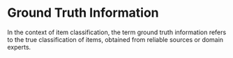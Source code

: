 Ground Truth Information
===

In the context of item classification, the term ground truth information refers to the true classification of items, obtained from reliable sources or domain experts. 
